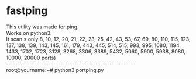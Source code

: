 # fastping </br>
This utility was made for ping. </br>
Works on python3. </br>
It scan's only 8, 10, 12, 20, 21, 22, 23, 25, 42, 43, 53, 67, 69, 80, 110, 115, 123, 137, 138, 139, 143, 145, 161, 179, 443, 445, 514, 515, 993, 995, 1080, 1194, 1433, 1702, 1723, 3128, 3268, 3306, 3389, 5432, 5060, 5900, 5938, 8080, 10000, 20000 ports) </br>
------------------------------------------------------- </br>
root@yourname:~# python3 portping.py
